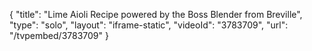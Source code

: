 {
    "title": "Lime Aioli Recipe powered by the Boss Blender from Breville",
    "type": "solo",
    "layout": "iframe-static",
    "videoId": "3783709",
    "url": "\/tvpembed\/3783709"
}